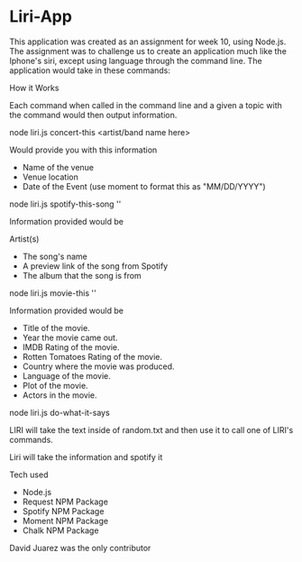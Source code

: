# Liri-App

This application was created as an assignment for week 10, using Node.js. The assignment was to challenge us to create an application much like the Iphone's siri, except using language through the command line. The application would take in these commands:
<concert-this>
<spotify-this>
<concert-this>
<do-what-it-says>

How it Works

Each command when called in the command line and a given a topic with the command would then output information.

node liri.js concert-this <artist/band name here>

Would provide you with this information

* Name of the venue
* Venue location
* Date of the Event (use moment to format this as "MM/DD/YYYY")

node liri.js spotify-this-song '<song name here>'

Information provided would be

Artist(s)
* The song's name
* A preview link of the song from Spotify
* The album that the song is from

node liri.js movie-this '<movie name here>'

Information provided would be
   * Title of the movie.
   * Year the movie came out.
   * IMDB Rating of the movie.
   * Rotten Tomatoes Rating of the movie.
   * Country where the movie was produced.
   * Language of the movie.
   * Plot of the movie.
   * Actors in the movie.

node liri.js do-what-it-says

LIRI will take the text inside of random.txt and then use it to call one of LIRI's commands.

Liri will take the information and spotify it

Tech used
*   Node.js
*   Request NPM Package
*   Spotify NPM Package
*   Moment NPM Package
*   Chalk NPM Package

David Juarez was the only contributor
